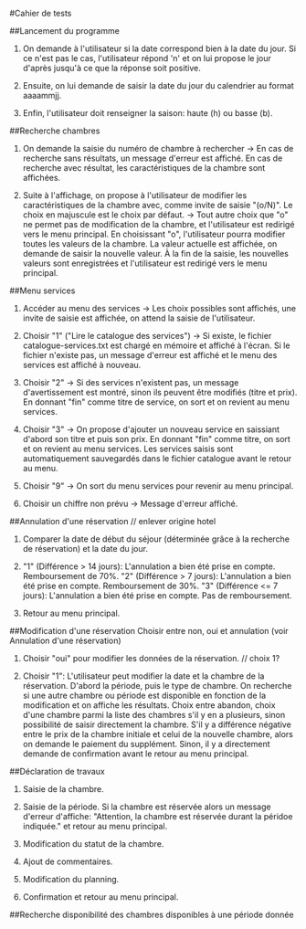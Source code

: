 #Cahier de tests

##Lancement du programme

1. On demande à l'utilisateur si la date correspond bien à la date du jour. Si ce n'est pas le cas, l'utilisateur répond 'n' et on lui propose le jour d'après jusqu'à ce que la réponse soit positive.

2. Ensuite, on lui demande de saisir la date du jour du calendrier au format aaaammjj.

3. Enfin, l'utilisateur doit renseigner la saison: haute (h) ou basse (b).

##Recherche chambres

1. On demande la saisie du numéro de chambre à rechercher
 → En cas de recherche sans résultats, un message d'erreur est affiché. En cas de recherche avec résultat, les caractéristiques de la chambre sont affichées.

2. Suite à l'affichage, on propose à l'utilisateur de modifier les caractéristiques de la chambre avec, comme invite de saisie "(o/N)". Le choix en majuscule est le choix par défaut. → Tout autre choix que "o" ne permet pas de modification de la chambre, et l'utilisateur est redirigé vers le menu principal. En choisissant "o", l'utilisateur pourra modifier toutes les valeurs de la chambre. La valeur actuelle est affichée, on demande de saisir la nouvelle valeur. À la fin de la saisie, les nouvelles valeurs sont enregistrées et l'utilisateur est redirigé vers le menu principal.

##Menu services

1. Accéder au menu des services → Les choix possibles sont affichés, une invite de saisie est affichée, on attend la saisie de l'utilisateur.

2. Choisir "1" ("Lire le catalogue des services") → Si existe, le fichier catalogue-services.txt est chargé en mémoire et affiché à l'écran. Si le fichier n'existe pas, un message d'erreur est affiché et le menu des services est affiché à nouveau.

3. Choisir "2" → Si des services n'existent pas, un message d'avertissement est montré, sinon ils peuvent être modifiés (titre et prix). En donnant "fin" comme titre de service, on sort et on revient au menu services.

4. Choisir "3" → On propose d'ajouter un nouveau service en saissiant d'abord son titre et puis son prix. En donnant "fin" comme titre, on sort et on revient au menu services. Les services saisis sont automatiquement sauvegardés dans le fichier catalogue avant le retour au menu.

5. Choisir "9" → On sort du menu services pour revenir au menu principal.

6. Choisir un chiffre non prévu →  Message d'erreur affiché.

##Annulation d'une réservation // enlever origine hotel

1. Comparer la date de début du séjour (déterminée grâce à la recherche de réservation) et la date du jour.

2. "1" (Différence > 14 jours): L'annulation a bien été prise en compte. Remboursement de 70%.
   "2" (Différence > 7 jours): L'annulation a bien été prise en compte. Remboursement de 30%.
   "3" (Différence <= 7 jours): L'annulation a bien été prise en compte. Pas de remboursement.

3. Retour au menu principal.

##Modification d'une réservation
Choisir entre non, oui et annulation (voir Annulation d'une réservation)

1. Choisir "oui" pour modifier les données de la réservation. // choix 1?

2. Choisir "1": L'utilisateur peut modifier la date et la chambre de la réservation. D'abord la période, puis le type de chambre.
   On recherche si une autre chambre ou période est disponible en fonction de la modification et on affiche les résultats.
   Choix entre abandon, choix d'une chambre parmi la liste des chambres s'il y en a plusieurs, sinon possibilité de saisir directement la chambre.
   S'il y a différence négative entre le prix de la chambre initiale et celui de la nouvelle chambre, alors on demande le paiement du supplément. Sinon, il y a directement demande de confirmation avant le retour au menu principal.

##Déclaration de travaux

1. Saisie de la chambre.

2. Saisie de la période.
   Si la chambre est réservée alors un message d'erreur d'affiche: "Attention, la chambre est réservée durant la péridoe indiquée." et retour au menu principal.

3. Modification du statut de la chambre.

4. Ajout de commentaires.

5. Modification du planning.

6. Confirmation et retour au menu principal.

##Recherche disponibilité des chambres disponibles à une période donnée
